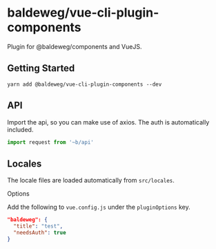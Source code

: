 # baldeweg/vue-cli-plugin-components

Plugin for @baldeweg/components and VueJS.

## Getting Started

```shell
yarn add @baldeweg/vue-cli-plugin-components --dev
```

## API

Import the api, so you can make use of axios. The auth is automatically included.

```javascript
import request from '~b/api'
```

## Locales

The locale files are loaded automatically from `src/locales`.

Options

Add the following to `vue.config.js` under the `pluginOptions` key.

```json
"baldeweg": {
  "title": "test",
  "needsAuth": true
}
```
